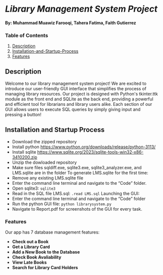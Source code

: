 # *Library Management System Project*
#### By: Muhammad Muawiz Farooqi, Tahera Fatima, Faith Gutierrez
### Table of Contents
1. [Description](#Description "Jump to Description")
2. [Installation-and-Startup-Process](#Installation-and-Startup-Process "Jump to Installation-and-Startup-Process") 
3. [Features](#Features "Jump to Features")
  

## Description 

Welcome to our library management system project! We are excited to introduce our user-friendly GUI interface that simplifies the process of managing library resources. Our project is designed with Python's tkinter.ttk module as the front end and SQLite as the back end, providing a powerful and efficient tool for librarians and library users alike. Each section of our GUI allows users to execute SQL queries by simply giving input and pressing a button!


## Installation and Startup Process 
- Download the zipped repository
- Install python https://www.python.org/downloads/release/python-3113/
- Install sqlite https://www.sqlite.org/2023/sqlite-tools-win32-x86-3410200.zip
- Unzip the dowloaded repository
- Make sure files sqldiff.exe, sqlite3.exe, sqlite3_analyzer.exe, and LMS.sqlite are in the folder
To generate LMS.sqlite for the first time:
- Remove any existing LMS.sqlite file
- Enter the command line terminal and navigate to the “Code” folder.
- Open sqlite3:
`sqlite3`
- Read in the SQL file LMS.sql:
`.read LMS.sql`
Launching the GUI:
- Enter the command line terminal and navigate to the “Code” folder
- Run the python GUI file:
`python librarysystem.py`
- Navigate to Report.pdf for screenshots of the GUI for every task.


### Features
Our app has 7 database management features:
- **Check out a Book**
- **Get a Library Card**
- **Add a New Book to the Database**
- **Check Book Avaliability**
- **View Late Books**
- **Search for Library Card Holders**
